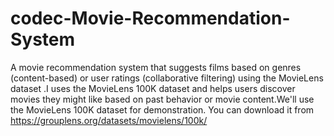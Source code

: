 # codec-Movie-Recommendation-System
A movie recommendation system that suggests films based on genres (content-based) or user ratings (collaborative filtering) using the MovieLens dataset .I uses the MovieLens 100K dataset and helps users discover movies they might like based on past behavior or movie content.We'll use the MovieLens 100K dataset for demonstration. You can download it from https://grouplens.org/datasets/movielens/100k/
